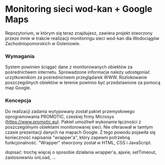 # Monitoring sieci wod-kan + Google Maps
Repozytorium, w którym się teraz znajdujesz, zawiera projekt stworzony przeze mnie w trakcie realizacji monitoringu sieci wod-kan dla Wodociągów Zachodniopomorskich w Goleniowie.

### Wymagania
System powinien ściągać dane z monitorowanych obiektów za pośrednictwem internetu. Sprowadzone informacje należy udostępniać urzytkownikom za pośrednictwem przeglądarek WWW. Rozlokowanie poszczególnych obiektów w terenie powinno być przedstawione za pomocą map Google.

### Koncepcja
Do realizacji zadania wytypowany został pakiet przemysłowego oprogramowania PROMOTIC, czeskiej firmy Microsys (https://www.promotic.eu). Pakiet umożliwił wykonanie łączności z poszczególnymi obiektami monitorowanej sieci. Nie oferaował w tamtym czasie prezentacji danych na mapach Google. Z tego powodu pojawiła się konieczność napisania "wrapper'a", który zapewni potrzebną funkcjonalność. "Wrapper" stworzony został w HTML, CSS i JavaScript.


dopisać: trochę więcej o sposobie działania wrapper'a, ajaxie, setTimeout, zastosowaniu onLoad, ...
